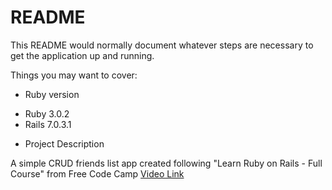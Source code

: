 # README

This README would normally document whatever steps are necessary to get the
application up and running.

Things you may want to cover:

* Ruby version
- Ruby 3.0.2
- Rails 7.0.3.1

* Project Description

A simple CRUD friends list app created following "Learn Ruby on Rails - Full Course" from Free Code Camp [Video Link](https://www.youtube.com/watch?v=fmyvWz5TUWg&list=PLsZTpL3T6dpzZHw1lmKU5wWyeCQbEfIPC&index=1&t=6168s)
